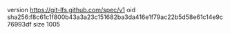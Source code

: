 version https://git-lfs.github.com/spec/v1
oid sha256:f8c61c1f800b43a3a23c151682ba3da416e1f79ac22b5d58e61c14e9c76993df
size 1005
